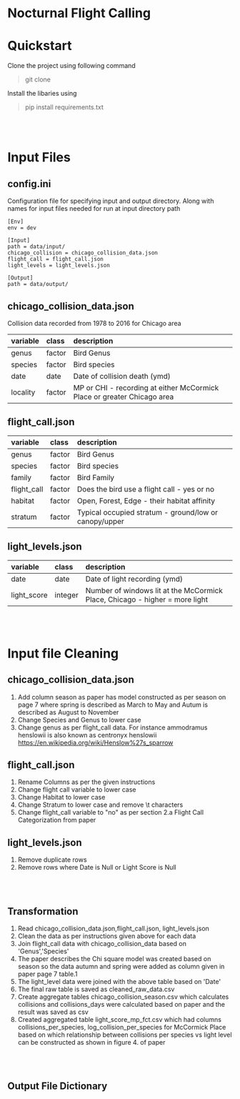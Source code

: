 # Nocturnal Flight Calling

# Quickstart

Clone the project using following command

> git clone 

Install the libaries using
> pip install requirements.txt

<br></br>
# Input Files

## config.ini
Configuration file for specifying input and output directory. Along with names for input files needed for run at input directory path

    [Env]
    env = dev

    [Input]
    path = data/input/
    chicago_collision = chicago_collision_data.json
    flight_call = flight_call.json
    light_levels = light_levels.json

    [Output]
    path = data/output/

## chicago_collision_data.json

Collision data recorded from 1978 to 2016 for Chicago area

|variable    |class     |description |
|:-----------|:---------|:-----------|
|genus       | factor | Bird Genus          |
|species     | factor | Bird species           |
|date        | date    | Date of collision death (ymd)           |
|locality    | factor | MP or CHI - recording at either McCormick Place or greater Chicago area           |
## flight_call.json

|variable    |class     |description |
|:-----------|:---------|:-----------|
|genus       | factor | Bird Genus          |
|species     | factor | Bird species           |
|family      | factor | Bird Family          |
|flight_call | factor | Does the bird use a flight call - yes or no           |
|habitat     | factor | Open, Forest, Edge - their habitat affinity          |
|stratum     | factor  | Typical occupied stratum - ground/low or canopy/upper           |

## light_levels.json

|variable    |class  |description |
|:-----------|:------|:-----------|
|date        | date | Date of light recording  (ymd)        |
|light_score | integer | Number of windows lit at the McCormick Place, Chicago - higher = more light          |

<br></br>
# Input file Cleaning

## chicago_collision_data.json

1. Add column season as paper has model constructed as per season on page 7 where spring is described as March to May
and Autum is described as August to November
2. Change Species and Genus to lower case
3. Change genus as per flight_call data. For instance ammodramus henslowii is also known as centronyx henslowii https://en.wikipedia.org/wiki/Henslow%27s_sparrow 

## flight_call.json

1. Rename Columns as per the given instructions
2. Change flight call variable to lower case
3. Change Habitat to lower case
4. Change Stratum to lower case and remove \t characters
5. Change flight_call variable to "no" as per section 2.a Flight Call 
Categorization from paper


## light_levels.json

1. Remove duplicate rows 
2. Remove rows where Date is Null or Light Score is Null

<br></br>
## Transformation 
1. Read chicago_collision_data.json,flight_call.json, light_levels.json
2. Clean the data as per instructions given above for each data 
3. Join flight_call data with chicago_collision_data based on 'Genus','Species'
4. The paper describes the Chi square model was created based on season so the data autumn and spring were added as column given in paper page 7 table.1
5. The light_level data were joined with the above table based on 'Date' 
6. The final raw table is saved as cleaned_raw_data.csv
7. Create aggregate tables chicago_collision_season.csv which calculates collisions and collisions_days were calculated based on paper and the result was saved as csv
8. Created aggregated table light_score_mp_fct.csv which had columns collisions_per_species, log_collision_per_species for McCormick Place based on which relationship between collisions per species vs light level can be constructed as shown in figure 4. of paper 

<br></br>
## Output File Dictionary